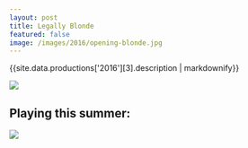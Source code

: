 ```yaml
---
layout: post
title: Legally Blonde
featured: false
image: /images/2016/opening-blonde.jpg
---
```


{{site.data.productions['2016'][3].description | markdownify}}

![](/images/2016/opening-blonde.jpg)

## Playing this summer:

![](/images/2016/seasonslide2016.jpg)